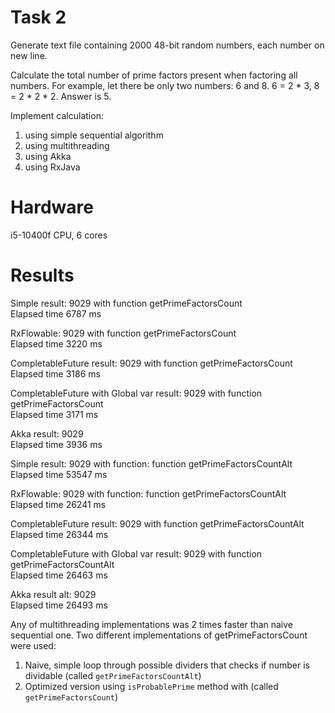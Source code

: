 # Task 2

Generate text file containing 2000 48-bit random numbers, each number on new line.

Calculate the total number of prime factors present when factoring all numbers. For example, let there be only two
numbers:
6 and 8. 6 = 2 * 3, 8 = 2 * 2 * 2. Answer is 5.

Implement calculation:

1. using simple sequential algorithm
2. using multithreading
3. using Akka
4. using RxJava

# Hardware
i5-10400f CPU, 6 cores

# Results

Simple result: 9029 with function getPrimeFactorsCount \
Elapsed time 6787 ms

RxFlowable: 9029 with function getPrimeFactorsCount \
Elapsed time 3220 ms

CompletableFuture result: 9029 with function getPrimeFactorsCount\
Elapsed time 3186 ms

CompletableFuture with Global var result: 9029 with function getPrimeFactorsCount\
Elapsed time 3171 ms

Akka result: 9029 \
Elapsed time 3936 ms

Simple result: 9029 with function: function getPrimeFactorsCountAlt\
Elapsed time 53547 ms

RxFlowable: 9029 with function: function getPrimeFactorsCountAlt\
Elapsed time 26241 ms

CompletableFuture result: 9029 with function getPrimeFactorsCountAlt\
Elapsed time 26344 ms

CompletableFuture with Global var result: 9029 with function getPrimeFactorsCountAlt\
Elapsed time 26463 ms

Akka result alt: 9029\
Elapsed time 26493 ms

Any of multithreading implementations was 2 times faster than naive sequential one.
Two different implementations of getPrimeFactorsCount were used:
1. Naive, simple loop through possible dividers that checks if number is dividable (called `getPrimeFactorsCountAlt`) 
2. Optimized version using `isProbablePrime` method with (called `getPrimeFactorsCount`)
